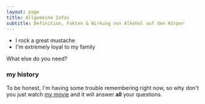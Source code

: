 ```yaml
---
layout: page
title: Allgemeine Infos
subtitle: Definition, Fakten & Wirkung von Alkohol auf den Körper
---
```




- I rock a great mustache
- I'm extremely loyal to my family

What else do you need?

### my history

To be honest, I'm having some trouble remembering right now, so why don't you just watch [my movie](http://en.wikipedia.org/wiki/The_Princess_Bride_%28film%29) and it will answer **all** your questions.
